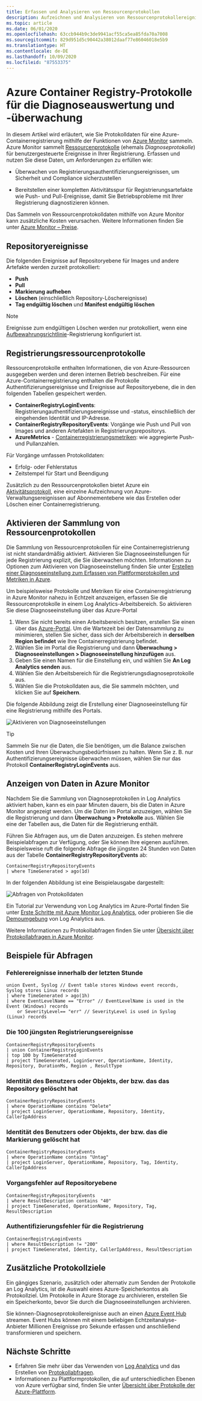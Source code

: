 ```yaml
---
title: Erfassen und Analysieren von Ressourcenprotokollen
description: Aufzeichnen und Analysieren von Ressourcenprotokollereignissen für Azure Container Registry wie Authentifizierung, Imagepush und Imagepull.
ms.topic: article
ms.date: 06/01/2020
ms.openlocfilehash: 63ccb944b9c3de9941acf55ca5ea85fda70a7008
ms.sourcegitcommit: 829d951d5c90442a38012daaf77e86046018e5b9
ms.translationtype: HT
ms.contentlocale: de-DE
ms.lasthandoff: 10/09/2020
ms.locfileid: "87553375"
---
```

# <a name="azure-container-registry-logs-for-diagnostic-evaluation-and-auditing"></a>Azure Container Registry-Protokolle für die Diagnoseauswertung und -überwachung

In diesem Artikel wird erläutert, wie Sie Protokolldaten für eine Azure-Containerregistrierung mithilfe der Funktionen von [Azure Monitor](../azure-monitor/overview.md) sammeln. Azure Monitor sammelt [Ressourcenprotokolle](../azure-monitor/platform/platform-logs-overview.md) (ehemals *Diagnoseprotokolle*) für benutzergesteuerte Ereignisse in Ihrer Registrierung. Erfassen und nutzen Sie diese Daten, um Anforderungen zu erfüllen wie:

* Überwachen von Registrierungsauthentifizierungsereignissen, um Sicherheit und Compliance sicherzustellen 

* Bereitstellen einer kompletten Aktivitätsspur für Registrierungsartefakte wie Push- und Pull-Ereignisse, damit Sie Betriebsprobleme mit Ihrer Registrierung diagnostizieren können. 

Das Sammeln von Ressourcenprotokolldaten mithilfe von Azure Monitor kann zusätzliche Kosten verursachen. Weitere Informationen finden Sie unter [Azure Monitor – Preise](https://azure.microsoft.com/pricing/details/monitor/). 

## <a name="repository-events"></a>Repositoryereignisse

Die folgenden Ereignisse auf Repositoryebene für Images und andere Artefakte werden zurzeit protokolliert:

* **Push**
* **Pull**
* **Markierung aufheben**
* **Löschen** (einschließlich Repository-Löschereignisse)
* **Tag endgültig löschen** und **Manifest endgültig löschen**

> [!NOTE]
> Ereignisse zum endgültigen Löschen werden nur protokolliert, wenn eine [Aufbewahrungsrichtlinie](container-registry-retention-policy.md)-Registrierung konfiguriert ist.

## <a name="registry-resource-logs"></a>Registrierungsressourcenprotokolle

Ressourcenprotokolle enthalten Informationen, die von Azure-Ressourcen ausgegeben werden und deren internen Betrieb beschreiben. Für eine Azure-Containerregistrierung enthalten die Protokolle Authentifizierungsereignisse und Ereignisse auf Repositoryebene, die in den folgenden Tabellen gespeichert werden. 

* **ContainerRegistryLoginEvents**: Registrierungauthentifizierungsereignisse und -status, einschließlich der eingehenden Identität und IP-Adresse.
* **ContainerRegistryRepositoryEvents**: Vorgänge wie Push und Pull von Images und anderen Artefakten in Registrierungsrepositorys.
* **AzureMetrics** - [Containerregistrierungsmetriken](../azure-monitor/platform/metrics-supported.md#microsoftcontainerregistryregistries): wie aggregierte Push- und Pullanzahlen.

Für Vorgänge umfassen Protokolldaten:
  * Erfolg- oder Fehlerstatus
  * Zeitstempel für Start und Beendigung

Zusätzlich zu den Ressourcenprotokollen bietet Azure ein [Aktivitätsprotokoll](../azure-monitor/platform/platform-logs-overview.md), eine einzelne Aufzeichnung von Azure-Verwaltungsereignissen auf Abonnementebene wie das Erstellen oder Löschen einer Containerregistrierung.

## <a name="enable-collection-of-resource-logs"></a>Aktivieren der Sammlung von Ressourcenprotokollen

Die Sammlung von Ressourcenprotokollen für eine Containerregistrierung ist nicht standardmäßig aktiviert. Aktivieren Sie Diagnoseeinstellungen für jede Registrierung explizit, die Sie überwachen möchten. Informationen zu Optionen zum Aktivieren von Diagnoseeinstellung finden Sie unter [Erstellen einer Diagnoseeinstellung zum Erfassen von Plattformprotokollen und Metriken in Azure](../azure-monitor/platform/diagnostic-settings.md).

Um beispielsweise Protokolle und Metriken für eine Containerregistrierung in Azure Monitor nahezu in Echtzeit anzuzeigen, erfassen Sie die Ressourcenprotokolle in einem Log Analytics-Arbeitsbereich. So aktivieren Sie diese Diagnoseeinstellung über das Azure-Portal

1. Wenn Sie nicht bereits einen Arbeitsbereich besitzen, erstellen Sie einen über das [Azure-Portal](../azure-monitor/learn/quick-create-workspace.md). Um die Wartezeit bei der Datensammlung zu minimieren, stellen Sie sicher, dass sich der Arbeitsbereich in **derselben Region befindet** wie Ihre Containerregistrierung befindet.
1. Wählen Sie im Portal die Registrierung und dann **Überwachung > Diagnoseeinstellungen > Diagnoseeinstellung hinzufügen** aus.
1. Geben Sie einen Namen für die Einstellung ein, und wählen Sie **An Log Analytics senden** aus.
1. Wählen Sie den Arbeitsbereich für die Registrierungsdiagnoseprotokolle aus.
1. Wählen Sie die Protokolldaten aus, die Sie sammeln möchten, und klicken Sie auf **Speichern**.

Die folgende Abbildung zeigt die Erstellung einer Diagnoseeinstellung für eine Registrierung mithilfe des Portals.

![Aktivieren von Diagnoseeinstellungen](media/container-registry-diagnostics-audit-logs/diagnostic-settings.png)

> [!TIP]
> Sammeln Sie nur die Daten, die Sie benötigen, um die Balance zwischen Kosten und Ihren Überwachungsbedürfnissen zu halten. Wenn Sie z. B. nur Authentifizierungsereignisse überwachen müssen, wählen Sie nur das Protokoll **ContainerRegistryLoginEvents** aus. 

## <a name="view-data-in-azure-monitor"></a>Anzeigen von Daten in Azure Monitor

Nachdem Sie die Sammlung von Diagnoseprotokollen in Log Analytics aktiviert haben, kann es ein paar Minuten dauern, bis die Daten in Azure Monitor angezeigt werden. Um die Daten im Portal anzuzeigen, wählen Sie die Registrierung und dann **Überwachung > Protokolle** aus. Wählen Sie eine der Tabellen aus, die Daten für die Registrierung enthält. 

Führen Sie Abfragen aus, um die Daten anzuzeigen. Es stehen mehrere Beispielabfragen zur Verfügung, oder Sie können Ihre eigenen ausführen. Beispielsweise ruft die folgende Abfrage die jüngsten 24 Stunden von Daten aus der Tabelle **ContainerRegistryRepositoryEvents** ab:

```Kusto
ContainerRegistryRepositoryEvents
| where TimeGenerated > ago(1d) 
```

In der folgenden Abbildung ist eine Beispielausgabe dargestellt:

![Abfragen von Protokolldaten](media/container-registry-diagnostics-audit-logs/azure-monitor-query.png)

Ein Tutorial zur Verwendung von Log Analytics im Azure-Portal finden Sie unter [Erste Schritte mit Azure Monitor Log Analytics](../azure-monitor/log-query/get-started-portal.md), oder probieren Sie die [Demoumgebung](https://portal.loganalytics.io/demo) von Log Analytics aus. 

Weitere Informationen zu Protokollabfragen finden Sie unter [Übersicht über Protokollabfragen in Azure Monitor](../azure-monitor/log-query/log-query-overview.md).

## <a name="query-examples"></a>Beispiele für Abfragen

### <a name="error-events-from-the-last-hour"></a>Fehlerereignisse innerhalb der letzten Stunde

```Kusto
union Event, Syslog // Event table stores Windows event records, Syslog stores Linux records
| where TimeGenerated > ago(1h)
| where EventLevelName == "Error" // EventLevelName is used in the Event (Windows) records
    or SeverityLevel== "err" // SeverityLevel is used in Syslog (Linux) records
```

### <a name="100-most-recent-registry-events"></a>Die 100 jüngsten Registrierungsereignisse

```Kusto
ContainerRegistryRepositoryEvents
| union ContainerRegistryLoginEvents
| top 100 by TimeGenerated
| project TimeGenerated, LoginServer, OperationName, Identity, Repository, DurationMs, Region , ResultType
```

### <a name="identity-of-user-or-object-that-deleted-repository"></a>Identität des Benutzers oder Objekts, der bzw. das das Repository gelöscht hat

```Kusto
ContainerRegistryRepositoryEvents
| where OperationName contains "Delete"
| project LoginServer, OperationName, Repository, Identity, CallerIpAddress
```

### <a name="identity-of-user-or-object-that-deleted-tag"></a>Identität des Benutzers oder Objekts, der bzw. das die Markierung gelöscht hat

```Kusto
ContainerRegistryRepositoryEvents
| where OperationName contains "Untag"
| project LoginServer, OperationName, Repository, Tag, Identity, CallerIpAddress
```

### <a name="repository-level-operation-failures"></a>Vorgangsfehler auf Repositoryebene

```kusto
ContainerRegistryRepositoryEvents 
| where ResultDescription contains "40"
| project TimeGenerated, OperationName, Repository, Tag, ResultDescription
```

### <a name="registry-authentication-failures"></a>Authentifizierungsfehler für die Registrierung

```kusto
ContainerRegistryLoginEvents 
| where ResultDescription != "200"
| project TimeGenerated, Identity, CallerIpAddress, ResultDescription
```


## <a name="additional-log-destinations"></a>Zusätzliche Protokollziele

Ein gängiges Szenario, zusätzlich oder alternativ zum Senden der Protokolle an Log Analytics, ist die Auswahl eines Azure-Speicherkontos als Protokollziel. Um Protokolle in Azure Storage zu archivieren, erstellen Sie ein Speicherkonto, bevor Sie durch die Diagnoseeinstellungen archivieren.

Sie können-Diagnoseprotokollereignisse auch an einen [Azure Event Hub](../event-hubs/event-hubs-about.md) streamen. Event Hubs können mit einem beliebigen Echtzeitanalyse-Anbieter Millionen Ereignisse pro Sekunde erfassen und anschließend transformieren und speichern. 

## <a name="next-steps"></a>Nächste Schritte

* Erfahren Sie mehr über das Verwenden von [Log Analytics](../azure-monitor/log-query/get-started-portal.md) und das Erstellen von [Protokollabfragen](../azure-monitor/log-query/get-started-queries.md).
* Informationen zu Plattformprotokollen, die auf unterschiedlichen Ebenen von Azure verfügbar sind, finden Sie unter [Übersicht über Protokolle der Azure-Plattform](../azure-monitor/platform/platform-logs-overview.md).
